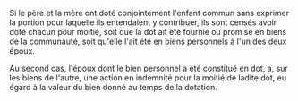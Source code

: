 Si le père et la mère ont doté conjointement l'enfant commun sans exprimer la portion pour laquelle ils entendaient y contribuer, ils sont censés avoir doté chacun pour moitié, soit que la dot ait été fournie ou promise en biens de la communauté, soit qu'elle l'ait été en biens personnels à l'un des deux époux.

Au second cas, l'époux dont le bien personnel a été constitué en dot, a, sur les biens de l'autre, une action en indemnité pour la moitié de ladite dot, eu égard à la valeur du bien donné au temps de la dotation.
